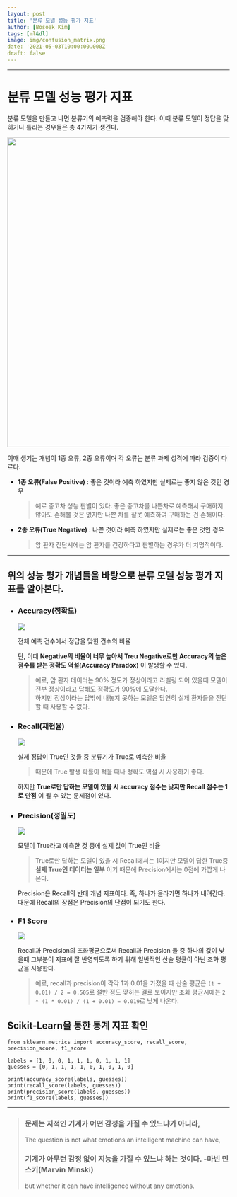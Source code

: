```yaml
---
layout: post
title: '분류 모델 성능 평가 지표'
author: [Bosoek Kim]
tags: [ml&dl]
image: img/confusion_matrix.png
date: '2021-05-03T10:00:00.000Z'
draft: false
---
```


---

# 분류 모델 성능 평가 지표
분류 모델을 만들고 나면 분류기의 예측력을 검증해야 한다. 이때 분류 모델이 정답을 맞히거나 틀리는 경우들은 총 4가지가 생긴다.

<img src='https://user-images.githubusercontent.com/68007145/137417559-88a972d3-e7cb-4c59-ab36-88bcaf2e19c8.png' width="700">

이때 생기는 개념이 1종 오류, 2종 오류이며 각 오류는 분류 과제 성격에 따라 검증이 다르다.

* __1종 오류(False Positive)__ : 좋은 것이라 예측 하였지만 실제로는 좋지 않은 것인 경우
    > 예로 중고차 성능 판별이 있다. 좋은 중고차를 나쁜차로 예측해서 구매하지 않아도 손해볼 것은 없지만 나쁜 차를 잘못 예측하여 구매하는 건 손해이다.
* __2종 오류(True Negative)__ : 나쁜 것이라 예측 하였지만 실제로는 좋은 것인 경우
    > 암 환자 진단시에는 암 환자를 건강하다고 판별하는 경우가 더 치명적이다.

***

## 위의 성능 평가 개념들을 바탕으로 분류 모델 성능 평가 지표를 알아본다.
* ### Accuracy(정확도)
    <img src='https://user-images.githubusercontent.com/68007145/137418639-c8e45022-8001-4d7d-9545-4e031f5c1707.png'>

    전체 예측 건수에서 정답을 맞힌 건수의 비율

    단, 이때 __Negative의 비율이 너무 높아서 Treu Negative로만 Accuracy의 높은 점수를 받는 정확도 역설(Accuracy Paradox)__ 이 발생할 수 있다.

    > 예로, 암 환자 데이터는 90% 정도가 정상이라고 라벨링 되어 있을때 모델이 전부 정상이라고 답해도 정확도가 90%에 도달한다.   
    > 하지만 정상이라는 답밖에 내놓지 못하는 모델은 당연히 실제 환자들을 진단할 때 사용할 수 없다.

* ### Recall(재현율)
    <img src='https://user-images.githubusercontent.com/68007145/137418945-0cf57f47-b04b-4838-bef9-82ebd3e05e5a.png'>

    실제 정답이 True인 것들 중 분류기가 True로 예측한 비율   

    > 때문에 True 발생 확률이 적을 때나 정확도 역설 시 사용하기 좋다.

    하지만 __True로만 답하는 모델이 있을 시 accuracy 점수는 낮지만 Recall 점수는 1로 만점__ 이 될 수 있는 문제점이 있다.

* ### Precision(정밀도)
    <img src='https://user-images.githubusercontent.com/68007145/137419012-61135a87-7127-4398-ab5f-16c290912d08.png'>

    모델이 True라고 예측한 것 중에 실제 값이 True인 비율   
    
    > True로만 답하는 모델이 있을 시 Recall에서는 1이지만 모델이 답한 True중 __실제 True인 데이터는 일부__ 이기 때문에 Precision에서는 0점에 가깝게 나온다.

    Precision은 Recall의 반대 개념 지표이다. 즉, 하나가 올라가면 하나가 내려간다. 때문에 Recall의 장점은 Precision의 단점이 되기도 한다.


* ### F1 Score
    <img src='https://user-images.githubusercontent.com/68007145/137419035-d8c184f3-8988-4d99-89ad-840d37cd62fa.png'>

    Recall과 Precision의 조화평균으로써 Recall과 Precision 둘 중 하나의 값이 낮을때 그부분이 지표에 잘 반영되도록 하기 위해 일반적인 산술 평균이 아닌 조화 평균을 사용한다.

    > 예로, recall과 precision이 각각 1과 0.01을 가졌을 때 산술 평균은 ```(1 + 0.01) / 2 = 0.505```로 절반 정도 맞히는 걸로 보이지만 조화 평균시에는 ```2 * (1 * 0.01) / (1 + 0.01) = 0.019```로 낮게 나온다.

## Scikit-Learn을 통한 통계 지표 확인
```
from sklearn.metrics import accuracy_score, recall_score, precision_score, f1_score

labels = [1, 0, 0, 1, 1, 1, 0, 1, 1, 1]
guesses = [0, 1, 1, 1, 1, 0, 1, 0, 1, 0]

print(accuracy_score(labels, guesses))
print(recall_score(labels, guesses))
print(precision_score(labels, guesses))
print(f1_score(labels, guesses))
```

---

> ### 문제는 지적인 기계가 어떤 감정을 가질 수 있느냐가 아니라,
> The question is not what emotions an intelligent machine can have,
> ### 기계가 아무런 감정 없이 지능을 가질 수 있느냐 하는 것이다. -마빈 민스키(Marvin Minski)
> but whether it can have intelligence without any emotions.